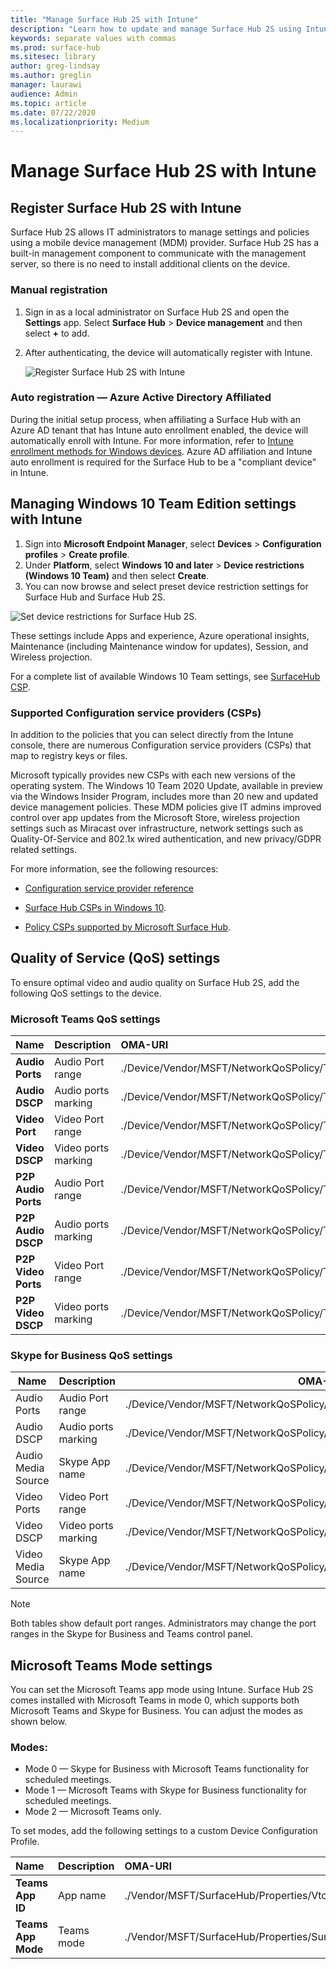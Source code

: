 ```yaml
---
title: "Manage Surface Hub 2S with Intune"
description: "Learn how to update and manage Surface Hub 2S using Intune."
keywords: separate values with commas
ms.prod: surface-hub
ms.sitesec: library
author: greg-lindsay
ms.author: greglin
manager: laurawi
audience: Admin
ms.topic: article
ms.date: 07/22/2020
ms.localizationpriority: Medium
---
```


# Manage Surface Hub 2S with Intune

## Register Surface Hub 2S with Intune

Surface Hub 2S allows IT administrators to manage settings and policies using a mobile device management (MDM) provider. Surface Hub 2S has a built-in management component to communicate with the management server, so there is no need to install additional clients on the device.

### Manual registration

1. Sign in as a local administrator on Surface Hub 2S and open the **Settings** app. Select **Surface Hub** > **Device management** and then select **+** to add.
2. After authenticating, the device will automatically register with Intune.

   ![Register Surface Hub 2S with Intune](images/sh2-set-intune1.png)<br>

### Auto registration — Azure Active Directory Affiliated

During the initial setup process, when affiliating a Surface Hub with an Azure AD tenant that has Intune auto enrollment enabled, the device will automatically enroll with Intune. For more information, refer to [Intune enrollment methods for Windows devices](https://docs.microsoft.com/intune/enrollment/windows-enrollment-methods). Azure AD affiliation and Intune auto enrollment is required for the Surface Hub to be a "compliant device" in Intune. 

## Managing Windows 10 Team Edition settings with Intune

1. Sign into **Microsoft Endpoint Manager**, select **Devices** > **Configuration profiles** > **Create profile**. 
2. Under **Platform**, select **Windows 10 and later** > **Device restrictions (Windows 10 Team)** and then select **Create**. 
3. You can now browse and select preset device restriction settings for Surface Hub and Surface Hub 2S.

 ![Set device restrictions for Surface Hub 2S.](images/sh2-set-intune3.png) <br>

These settings include Apps and experience, Azure operational insights, Maintenance (including Maintenance window for updates), Session, and Wireless projection.  

 For a complete list of available Windows 10 Team settings, see [SurfaceHub CSP](https://docs.microsoft.com/windows/client-management/mdm/surfacehub-csp).

### Supported Configuration service providers (CSPs)

In addition to the policies that you can select directly from the Intune console, there are numerous Configuration service providers (CSPs) that map to registry keys or files. 

Microsoft typically provides new CSPs with each new versions of the operating system. The Windows 10 Team 2020 Update, available in preview via the Windows Insider Program, includes more than 20 new and updated device management policies. These MDM policies give IT admins improved control over app updates from the Microsoft Store, wireless projection settings such as Miracast over infrastructure, network settings such as Quality-Of-Service and 802.1x wired authentication, and new privacy/GDPR related settings.


For more information, see the following resources: 

- [Configuration service provider reference](https://docs.microsoft.com/windows/client-management/mdm/configuration-service-provider-reference)

- [Surface Hub CSPs in Windows 10](https://docs.microsoft.com/windows/client-management/mdm/configuration-service-provider-reference#surfacehubcspsupport).

- [Policy CSPs supported by Microsoft Surface Hub](https://docs.microsoft.com/windows/client-management/mdm/policy-csps-supported-by-surface-hub).

## Quality of Service (QoS) settings

To ensure optimal video and audio quality on Surface Hub 2S, add the following QoS settings to the device. 

### Microsoft Teams QoS settings 

|**Name**|**Description**|**OMA-URI**|**Type**|**Value**|
|:------ |:------------- |:--------- |:------ |:------- |
|**Audio Ports**| Audio Port range | ./Device/Vendor/MSFT/NetworkQoSPolicy/TeamsAudio/DestinationPortMatchCondition | String  | 3478-3479 |
|**Audio DSCP**| Audio ports marking | ./Device/Vendor/MSFT/NetworkQoSPolicy/TeamsAudio/DSCPAction | Integer | 46 |
|**Video Port**| Video Port range | ./Device/Vendor/MSFT/NetworkQoSPolicy/TeamsVideo/DestinationPortMatchCondition | String  | 3480 |
|**Video DSCP**| Video ports marking | ./Device/Vendor/MSFT/NetworkQoSPolicy/TeamsVideo/DSCPAction | Integer | 34 |
|**P2P Audio Ports**| Audio Port range | ./Device/Vendor/MSFT/NetworkQoSPolicy/TeamsP2PAudio/DestinationPortMatchCondition | String  | 50000-50019 |
|**P2P Audio DSCP**| Audio ports marking | ./Device/Vendor/MSFT/NetworkQoSPolicy/TeamsP2PAudio/DSCPAction | Integer | 46 |
|**P2P Video Ports**| Video Port range | ./Device/Vendor/MSFT/NetworkQoSPolicy/TeamsP2PVideo/DestinationPortMatchCondition | String  | 50020-50039 |
|**P2P Video DSCP**| Video ports marking | ./Device/Vendor/MSFT/NetworkQoSPolicy/TeamsP2PVideo/DSCPAction | Integer | 34 |


### Skype for Business QoS settings

| Name               | Description         | OMA-URI                                                                  | Type    | Value                          |
| ------------------ | ------------------- | ------------------------------------------------------------------------ | ------- | ------------------------------ |
| Audio Ports        | Audio Port range    | ./Device/Vendor/MSFT/NetworkQoSPolicy/SfBAudio/SourcePortMatchCondition  | String  | 50000-50019                    |
| Audio DSCP         | Audio ports marking | ./Device/Vendor/MSFT/NetworkQoSPolicy/SfBAudio/DSCPAction                | Integer | 46                             |
| Audio Media Source | Skype App name      | ./Device/Vendor/MSFT/NetworkQoSPolicy/SfBAudio/AppPathNameMatchCondition | String  | Microsoft.PPISkype.Windows.exe |
| Video Ports        | Video Port range    | ./Device/Vendor/MSFT/NetworkQoSPolicy/SfBVideo/SourcePortMatchCondition  | String  | 50020-50039                    |
| Video DSCP         | Video ports marking | ./Device/Vendor/MSFT/NetworkQoSPolicy/SfBVideo/DSCPAction                | Integer | 34                             |
| Video Media Source | Skype App name      | ./Device/Vendor/MSFT/NetworkQoSPolicy/SfBVideo/AppPathNameMatchCondition | String  | Microsoft.PPISkype.Windows.exe |

> [!NOTE]
> Both tables show default port ranges. Administrators may change the port ranges in the Skype for Business and Teams control panel.

## Microsoft Teams Mode settings

You can set the Microsoft Teams app mode using Intune. Surface Hub 2S comes installed with Microsoft Teams in mode 0, which supports both Microsoft Teams and Skype for Business. You can adjust the modes as shown below.

### Modes:

- Mode 0 — Skype for Business with Microsoft Teams functionality for scheduled meetings.
- Mode 1 — Microsoft Teams with Skype for Business functionality for scheduled meetings.
- Mode 2 — Microsoft Teams only.

To set modes, add the following settings to a custom Device Configuration Profile.

|**Name**|**Description**|**OMA-URI**|**Type**|**Value**|
|:--- |:--- |:--- |:--- |:--- |
|**Teams App ID**|App name|./Vendor/MSFT/SurfaceHub/Properties/VtcAppPackageId|String| Microsoft.MicrosoftTeamsforSurfaceHub_8wekyb3d8bbwe!Teams|
|**Teams App Mode**|Teams mode|./Vendor/MSFT/SurfaceHub/Properties/SurfaceHubMeetingMode|Integer| 0 or 1 or 2|
